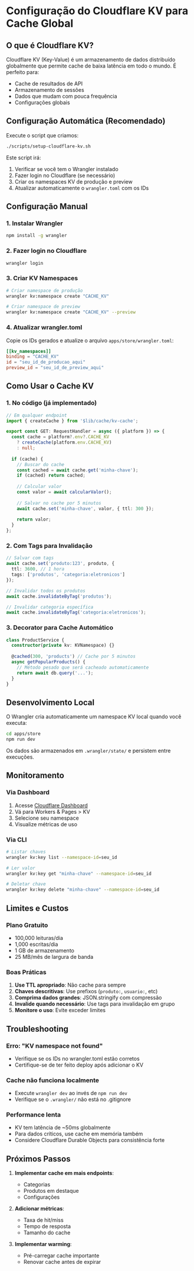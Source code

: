 # Configuração do Cloudflare KV para Cache Global

## O que é Cloudflare KV?

Cloudflare KV (Key-Value) é um armazenamento de dados distribuído globalmente que permite cache de baixa latência em todo o mundo. É perfeito para:
- Cache de resultados de API
- Armazenamento de sessões
- Dados que mudam com pouca frequência
- Configurações globais

## Configuração Automática (Recomendado)

Execute o script que criamos:

```bash
./scripts/setup-cloudflare-kv.sh
```

Este script irá:
1. Verificar se você tem o Wrangler instalado
2. Fazer login no Cloudflare (se necessário)
3. Criar os namespaces KV de produção e preview
4. Atualizar automaticamente o `wrangler.toml` com os IDs

## Configuração Manual

### 1. Instalar Wrangler

```bash
npm install -g wrangler
```

### 2. Fazer login no Cloudflare

```bash
wrangler login
```

### 3. Criar KV Namespaces

```bash
# Criar namespace de produção
wrangler kv:namespace create "CACHE_KV"

# Criar namespace de preview
wrangler kv:namespace create "CACHE_KV" --preview
```

### 4. Atualizar wrangler.toml

Copie os IDs gerados e atualize o arquivo `apps/store/wrangler.toml`:

```toml
[[kv_namespaces]]
binding = "CACHE_KV"
id = "seu_id_de_producao_aqui"
preview_id = "seu_id_de_preview_aqui"
```

## Como Usar o Cache KV

### 1. No código (já implementado)

```typescript
// Em qualquer endpoint
import { createCache } from '$lib/cache/kv-cache';

export const GET: RequestHandler = async ({ platform }) => {
  const cache = platform?.env?.CACHE_KV 
    ? createCache(platform.env.CACHE_KV) 
    : null;
  
  if (cache) {
    // Buscar do cache
    const cached = await cache.get('minha-chave');
    if (cached) return cached;
    
    // Calcular valor
    const valor = await calcularValor();
    
    // Salvar no cache por 5 minutos
    await cache.set('minha-chave', valor, { ttl: 300 });
    
    return valor;
  }
};
```

### 2. Com Tags para Invalidação

```typescript
// Salvar com tags
await cache.set('produto:123', produto, { 
  ttl: 3600, // 1 hora
  tags: ['produtos', 'categoria:eletronicos'] 
});

// Invalidar todos os produtos
await cache.invalidateByTag('produtos');

// Invalidar categoria específica
await cache.invalidateByTag('categoria:eletronicos');
```

### 3. Decorator para Cache Automático

```typescript
class ProductService {
  constructor(private kv: KVNamespace) {}
  
  @cached(300, 'products') // Cache por 5 minutos
  async getPopularProducts() {
    // Método pesado que será cacheado automaticamente
    return await db.query('...');
  }
}
```

## Desenvolvimento Local

O Wrangler cria automaticamente um namespace KV local quando você executa:

```bash
cd apps/store
npm run dev
```

Os dados são armazenados em `.wrangler/state/` e persistem entre execuções.

## Monitoramento

### Via Dashboard

1. Acesse [Cloudflare Dashboard](https://dash.cloudflare.com)
2. Vá para Workers & Pages > KV
3. Selecione seu namespace
4. Visualize métricas de uso

### Via CLI

```bash
# Listar chaves
wrangler kv:key list --namespace-id=seu_id

# Ler valor
wrangler kv:key get "minha-chave" --namespace-id=seu_id

# Deletar chave
wrangler kv:key delete "minha-chave" --namespace-id=seu_id
```

## Limites e Custos

### Plano Gratuito
- 100,000 leituras/dia
- 1,000 escritas/dia
- 1 GB de armazenamento
- 25 MB/mês de largura de banda

### Boas Práticas

1. **Use TTL apropriado**: Não cache para sempre
2. **Chaves descritivas**: Use prefixos (`produto:`, `usuario:`, etc)
3. **Comprima dados grandes**: JSON.stringify com compressão
4. **Invalide quando necessário**: Use tags para invalidação em grupo
5. **Monitore o uso**: Evite exceder limites

## Troubleshooting

### Erro: "KV namespace not found"
- Verifique se os IDs no wrangler.toml estão corretos
- Certifique-se de ter feito deploy após adicionar o KV

### Cache não funciona localmente
- Execute `wrangler dev` ao invés de `npm run dev`
- Verifique se o `.wrangler/` não está no .gitignore

### Performance lenta
- KV tem latência de ~50ms globalmente
- Para dados críticos, use cache em memória também
- Considere Cloudflare Durable Objects para consistência forte

## Próximos Passos

1. **Implementar cache em mais endpoints**:
   - Categorias
   - Produtos em destaque
   - Configurações

2. **Adicionar métricas**:
   - Taxa de hit/miss
   - Tempo de resposta
   - Tamanho do cache

3. **Implementar warming**:
   - Pré-carregar cache importante
   - Renovar cache antes de expirar 